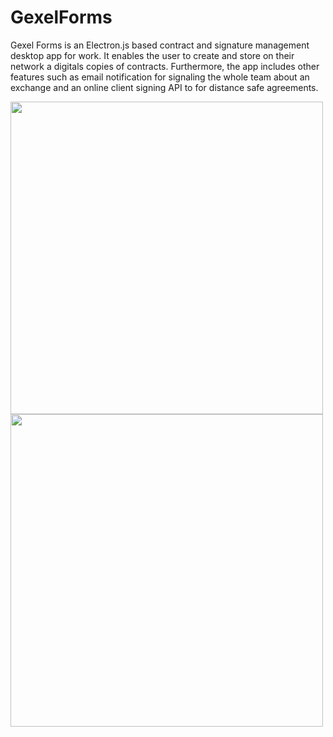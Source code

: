 # GexelForms
Gexel Forms is an Electron.js based contract and signature management desktop app for work. It enables the user to create and store on their network a digitals copies of  contracts. Furthermore, the app includes other features such as email notification for signaling the whole team about an exchange and an online client signing API to for distance safe agreements.


<img src="https://user-images.githubusercontent.com/59216720/125126172-b0d8a080-e0c8-11eb-8f24-90e42035706b.png" width="500">


<img src="https://user-images.githubusercontent.com/59216720/125127379-707a2200-e0ca-11eb-9515-418f0899f90a.png" width="500">

